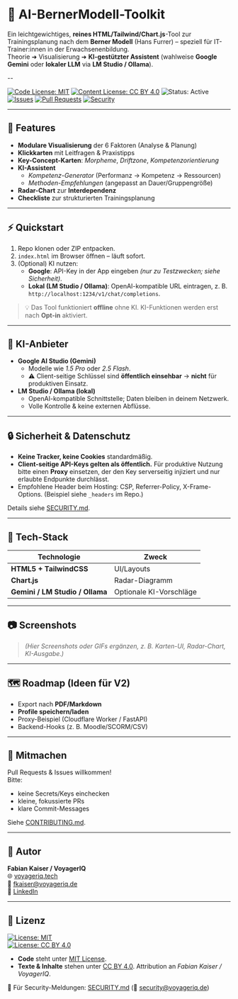 # 📘 AI-BernerModell-Toolkit

Ein leichtgewichtiges, **reines HTML/Tailwind/Chart.js**-Tool zur Trainingsplanung nach dem **Berner Modell** (Hans Furrer) – speziell für IT-Trainer:innen in der Erwachsenenbildung.  
Theorie ➜ Visualisierung ➜ **KI-gestützter Assistent** (wahlweise **Google Gemini** oder **lokaler LLM** via **LM Studio / Ollama**).

--

[![Code License: MIT](https://img.shields.io/badge/License-MIT-green.svg)](LICENSE)
[![Content License: CC BY 4.0](https://img.shields.io/badge/Content-CC%20BY%204.0-blue.svg)](https://creativecommons.org/licenses/by/4.0/)
![Status: Active](https://img.shields.io/badge/Status-Active-success.svg)
[![Issues](https://img.shields.io/github/issues/fakaiser/AI-BernerModell-Toolkit.svg)](https://github.com/fakaiser/AI-BernerModell-Toolkit/issues)
[![Pull Requests](https://img.shields.io/github/issues-pr/fakaiser/AI-BernerModell-Toolkit.svg)](https://github.com/fakaiser/AI-BernerModell-Toolkit/pulls)
[![Security](https://img.shields.io/badge/Security-Policy-blue)](SECURITY.md)

---

## 🚀 Features
- **Modulare Visualisierung** der 6 Faktoren (Analyse & Planung)
- **Klickkarten** mit Leitfragen & Praxistipps
- **Key-Concept-Karten**: *Morpheme*, *Driftzone*, *Kompetenzorientierung*
- **KI-Assistent**
  - *Kompetenz-Generator* (Performanz → Kompetenz → Ressourcen)
  - *Methoden-Empfehlungen* (angepasst an Dauer/Gruppengröße)
- **Radar-Chart** zur **Interdependenz**
- **Checkliste** zur strukturierten Trainingsplanung

---

## ⚡ Quickstart
1. Repo klonen oder ZIP entpacken.  
2. `index.html` im Browser öffnen – läuft sofort.  
3. (Optional) KI nutzen:
   - **Google**: API-Key in der App eingeben *(nur zu Testzwecken; siehe Sicherheit)*.  
   - **Lokal (LM Studio / Ollama)**: OpenAI-kompatible URL eintragen, z. B.  
     `http://localhost:1234/v1/chat/completions`.

> 💡 Das Tool funktioniert **offline** ohne KI. KI-Funktionen werden erst nach **Opt-in** aktiviert.

---

## 🔌 KI-Anbieter
- **Google AI Studio (Gemini)**  
  - Modelle wie *1.5 Pro* oder *2.5 Flash*.  
  - ⚠️ Client-seitige Schlüssel sind **öffentlich einsehbar** → **nicht** für produktiven Einsatz.
- **LM Studio / Ollama (lokal)**  
  - OpenAI-kompatible Schnittstelle; Daten bleiben in deinem Netzwerk.  
  - Volle Kontrolle & keine externen Abflüsse.

---

## 🔒 Sicherheit & Datenschutz
- **Keine Tracker, keine Cookies** standardmäßig.  
- **Client-seitige API-Keys gelten als öffentlich.** Für produktive Nutzung bitte einen **Proxy** einsetzen, der den Key serverseitig injiziert und nur erlaubte Endpunkte durchlässt.  
- Empfohlene Header beim Hosting: CSP, Referrer-Policy, X-Frame-Options. (Beispiel siehe `_headers` im Repo.)  

Details siehe [SECURITY.md](SECURITY.md).

---

## 🧱 Tech-Stack
| Technologie | Zweck |
| --- | --- |
| **HTML5 + TailwindCSS** | UI/Layouts |
| **Chart.js** | Radar-Diagramm |
| **Gemini / LM Studio / Ollama** | Optionale KI-Vorschläge |

---

## 📷 Screenshots
> *(Hier Screenshots oder GIFs ergänzen, z. B. Karten-UI, Radar-Chart, KI-Ausgabe.)*

---

## 🗺️ Roadmap (Ideen für V2)
- Export nach **PDF/Markdown**  
- **Profile speichern/laden**  
- Proxy-Beispiel (Cloudflare Worker / FastAPI)  
- Backend-Hooks (z. B. Moodle/SCORM/CSV)  

---

## 🤝 Mitmachen
Pull Requests & Issues willkommen!  
Bitte:
- keine Secrets/Keys einchecken  
- kleine, fokussierte PRs  
- klare Commit-Messages  

Siehe [CONTRIBUTING.md](CONTRIBUTING.md).

---

## 👤 Autor
**Fabian Kaiser / VoyagerIQ**  
🌐 [voyageriq.tech](https://voyageriq.tech)  
📧 fkaiser@voyageriq.de  
🔗 [LinkedIn](https://www.linkedin.com/in/fkaiser95)

---

## 🪪 Lizenz

[![License: MIT](https://img.shields.io/badge/Code-MIT-green.svg)](LICENSE)  
[![License: CC BY 4.0](https://img.shields.io/badge/Content-CC%20BY%204.0-blue.svg)](https://creativecommons.org/licenses/by/4.0/)

- **Code** steht unter [MIT License](LICENSE).  
- **Texte & Inhalte** stehen unter [CC BY 4.0](https://creativecommons.org/licenses/by/4.0/). Attribution an *Fabian Kaiser / VoyagerIQ*.  

📌 Für Security-Meldungen: [SECURITY.md](SECURITY.md) (📧 security@voyageriq.de)
